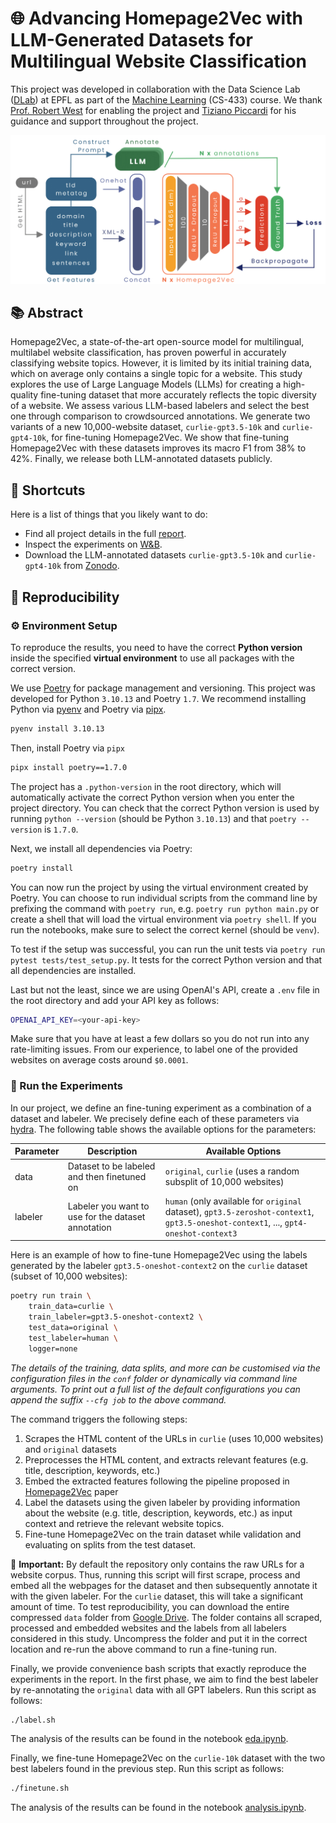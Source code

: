 # 🌐 Advancing Homepage2Vec with LLM-Generated Datasets for Multilingual Website Classification

This project was developed in collaboration with the Data Science Lab ([DLab](https://dlab.epfl.ch/)) at EPFL as part of the [Machine Learning](https://www.epfl.ch/labs/mlo/machine-learning-cs-433/) (CS-433) course. We thank [Prof. Robert West](https://people.epfl.ch/robert.west) for enabling the project and [Tiziano Piccardi](https://tizianopiccardi.github.io/) for his guidance and support throughout the project.

![Training Overview](report/figures/training-overview.png)


## 📚 Abstract

Homepage2Vec, a state-of-the-art open-source model for multilingual, multilabel website classification, has proven powerful in accurately classifying website topics. However, it is limited by its initial training data, which on average only contains a single topic for a website. This study explores the use of Large Language Models (LLMs) for creating a high-quality fine-tuning dataset that more accurately reflects the topic diversity of a website. We assess various LLM-based labelers and select the best one through comparison to crowdsourced annotations. We generate two variants of a new 10,000-website dataset, `curlie-gpt3.5-10k` and `curlie-gpt4-10k`, for fine-tuning Homepage2Vec. We show that fine-tuning Homepage2Vec with these datasets improves its macro F1 from 38% to 42%. Finally, we release both LLM-annotated datasets publicly.

## 🔗 Shortcuts

Here is a list of things that you likely want to do:

* Find all project details in the full [report](report.pdf).
* Inspect the experiments on [W&B](https://wandb.ai/ml-project-2-mlp/homepage2vec).
* Download the LLM-annotated datasets `curlie-gpt3.5-10k` and `curlie-gpt4-10k` from [Zonodo]().

## 🔁 Reproducibility

### ⚙️ Environment Setup

To reproduce the results, you need to have the correct **Python version** inside the specified **virtual environment** to use all packages with the correct version.

We use [Poetry](https://python-poetry.org/) for package management and versioning. This project was developed for Python `3.10.13` and Poetry `1.7`. We recommend installing Python via [pyenv](https://github.com/pyenv/pyenv) and Poetry via [pipx](https://pypa.github.io/pipx/).

```bash
pyenv install 3.10.13
```

Then, install Poetry via `pipx`

```bash
pipx install poetry==1.7.0
```

The project has a `.python-version` in the root directory, which will automatically activate the correct Python version when you enter the project directory. You can check that the correct Python version is used by running `python --version` (should be Python `3.10.13`) and that `poetry --version` is `1.7.0`.

Next, we install all dependencies via Poetry:

```bash
poetry install
```

You can now run the project by using the virtual environment created by Poetry. You can choose to run individual scripts from the command line by prefixing the command with `poetry run`, e.g. `poetry run python main.py` or create a shell that will load the virtual environment via `poetry shell`. If you run the notebooks, make sure to select the correct kernel (should be `venv`).

To test if the setup was successful, you can run the unit tests via `poetry run pytest tests/test_setup.py`. It tests for the correct Python version and that all dependencies are installed.

Last but not the least, since we are using OpenAI's API, create a `.env` file in the root directory and add your API key as follows:

```bash
OPENAI_API_KEY=<your-api-key>
```

Make sure that you have at least a few dollars so you do not run into any rate-limiting issues. From our experience, to label one of the provided websites on average costs around `$0.0001`.

### 🧪 Run the Experiments

In our project, we define an fine-tuning experiment as a combination of a dataset and labeler. We precisely define each of these parameters via [hydra](https?//hydra.cc/). The following table shows the available options for the parameters:

| Parameter | Description                                        | Available Options                                                                                                                    |
| --------- | -------------------------------------------------- | ------------------------------------------------------------------------------------------------------------------------------------ |
| data      | Dataset to be labeled and then finetuned on        | `original`,  `curlie` (uses a random subsplit of 10,000 websites)                                                                    |
| labeler   | Labeler you want to use for the dataset annotation | `human` (only available for `original` dataset), `gpt3.5-zeroshot-context1`, `gpt3.5-oneshot-context1`, ..., `gpt4-oneshot-context3` |

Here is an example of how to fine-tune Homepage2Vec using the labels generated by the labeler `gpt3.5-oneshot-context2` on the `curlie` dataset (subset of 10,000 websites):

```bash
poetry run train \
    train_data=curlie \
    train_labeler=gpt3.5-oneshot-context2 \
    test_data=original \
    test_labeler=human \
    logger=none
```

*The details of the training, data splits, and more can be customised via the configuration files in the `conf` folder or dynamically via command line arguments. To print out a full list of the default configurations you can append the suffix `--cfg job` to the above command.*

The command triggers the following steps:

1. Scrapes the HTML content of the URLs in `curlie` (uses 10,000 websites) and `original` datasets
2. Preprocesses the HTML content, and extracts relevant features (e.g. title, description, keywords, etc.) 
3. Embed the extracted features following the pipeline proposed in [Homepage2Vec](https://arxiv.org/abs/2008.11935) paper
4. Label the datasets using the given labeler by providing information about the website (e.g. title, description, keywords, etc.) as input context and retrieve the relevant website topics.
5. Fine-tune Homepage2Vec on the train dataset while validation and evaluating on splits from the test dataset.


📣 **Important:** By default the repository only contains the raw URLs for a website corpus. Thus, running this script will first scrape, process and embed all the webpages for the dataset and then subsequently annotate it with the given labeler. For the `curlie` dataset, this will take a significant amount of time. To test reproducibility, you can download the entire compressed `data` folder from [Google Drive](https://drive.google.com/file/d/1ts8nDp21JrN1oqyiLihQeIWgzSs7lDp4/view?usp=sharing). The folder contains all scraped, processed and embedded websites and the labels from all labelers considered in this study. Uncompress the folder and put it in the correct location and re-run the above command to run a fine-tuning run.

Finally, we provide convenience bash scripts that exactly reproduce the experiments in the report. In the first phase, we aim to find the best labeler by re-annotating the `original` data with all GPT labelers. Run this script as follows:

```bash
./label.sh
```

The analysis of the results can be found in the notebook [eda.ipynb](notebooks/eda.ipynb).

Finally, we fine-tune Homepage2Vec on the `curlie-10k` dataset with the two best labelers found in the previous step. Run this script as follows:

```bash
./finetune.sh
```

The analysis of the results can be found in the notebook [analysis.ipynb](notebooks/analysis.ipynb).